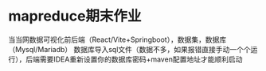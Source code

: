 # mapreduce期末作业
当当网数据可视化前后端（React/Vite+Springboot），数据集，数据库（Mysql/Mariadb）
数据库导入sql文件（数据不多，如果报错直接手动一个个运行），后端需要IDEA重新设置你的数据库密码+maven配置地址才能顺利启动
